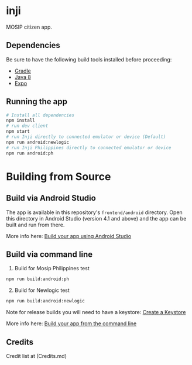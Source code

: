 # inji
MOSIP citizen app.

## Dependencies

Be sure to have the following build tools installed before proceeding:

- [Gradle](https://gradle.org/install/)
- [Java 8](https://www.oracle.com/ph/java/technologies/javase/javase8-archive-downloads.html)
- [Expo](https://docs.expo.dev/get-started/installation/)

## Running the app

```bash
# Install all dependencies
npm install
# run dev client
npm start
# run Inji directly to connected emulator or device (Default)
npm run android:newlogic
# run Inji Philippines directly to connected emulator or device
npm run android:ph
```

# Building from Source

## Build via Android Studio

The app is available in this repository's `frontend/android` directory. Open this directory in Android Studio (version 4.1 and above) and the app can be built and run from there.

More info here: [Build your app using Android Studio](https://developer.android.com/studio/run)

## Build via command line

1. Build for Mosip Philippines test
```bash
npm run build:android:ph
```

2. Build for Newlogic test

```bash
npm run build:android:newlogic
```

Note for release builds you will need to have a keystore: [Create a Keystore](https://medium.com/@tom.truyen/create-an-android-keystore-using-keytool-commandline-10399a62e774)

More info here: [Build your app from the command line](https://developer.android.com/studio/build/building-cmdline)

## Credits
Credit list at (Credits.md)
